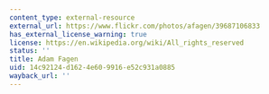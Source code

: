 ```yaml
---
content_type: external-resource
external_url: https://www.flickr.com/photos/afagen/39687106833
has_external_license_warning: true
license: https://en.wikipedia.org/wiki/All_rights_reserved
status: ''
title: Adam Fagen
uid: 14c92124-d162-4e60-9916-e52c931a0885
wayback_url: ''
---
```

